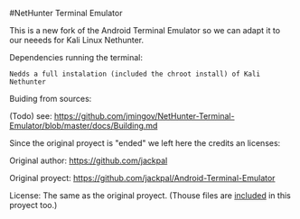 #NetHunter Terminal Emulator

This is a new fork of the Android Terminal Emulator so we can adapt it to our neeeds for Kali Linux Nethunter.

Dependencies running the terminal:

    Nedds a full instalation (included the chroot install) of Kali Nethunter



Buiding from sources:

(Todo) see: https://github.com/jmingov/NetHunter-Terminal-Emulator/blob/master/docs/Building.md


Since the original proyect is "ended" we left here the credits an licenses:


Original author: https://github.com/jackpal

Original proyect: https://github.com/jackpal/Android-Terminal-Emulator

License: The same as the original proyect. (Thouse files are [included](https://github.com/jmingov/NetHunter-Terminal-Emulator/blob/master/NOTICE) in this proyect too.)
